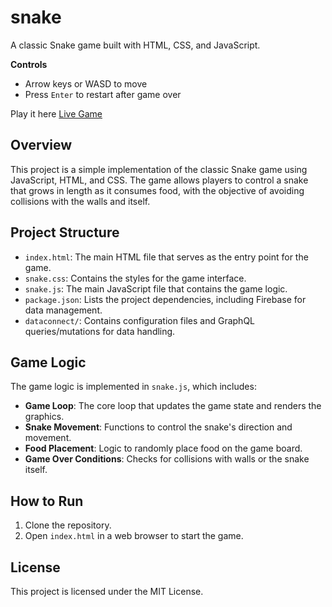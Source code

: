 # snake

A classic Snake game built with HTML, CSS, and JavaScript.

**Controls**
- Arrow keys or WASD to move  
- Press `Enter` to restart after game over

Play it here [Live Game](https://annagornyitzki.github.io/snake/)

## Overview
This project is a simple implementation of the classic Snake game using JavaScript, HTML, and CSS. The game allows players to control a snake that grows in length as it consumes food, with the objective of avoiding collisions with the walls and itself.

## Project Structure
- `index.html`: The main HTML file that serves as the entry point for the game.
- `snake.css`: Contains the styles for the game interface.
- `snake.js`: The main JavaScript file that contains the game logic.
- `package.json`: Lists the project dependencies, including Firebase for data management.
- `dataconnect/`: Contains configuration files and GraphQL queries/mutations for data handling.

## Game Logic
The game logic is implemented in `snake.js`, which includes:
- **Game Loop**: The core loop that updates the game state and renders the graphics.
- **Snake Movement**: Functions to control the snake's direction and movement.
- **Food Placement**: Logic to randomly place food on the game board.
- **Game Over Conditions**: Checks for collisions with walls or the snake itself.

## How to Run
1. Clone the repository.
2. Open `index.html` in a web browser to start the game.

## License
This project is licensed under the MIT License.
